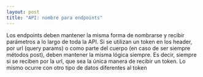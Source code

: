 ```yaml
---
layout: post
title: "API: nombre para endpoints"
---
```

Los endpoints deben mantener la misma forma de nombrarse y recibir parámetros a lo<!--more--> largo de toda la API. Si se utilizan un token en los header, por url (query params) o como parte del cuerpo (en caso de ser siempre métodos post), deben mantener la misma lógica siempre. Es decir, siempre si se reciben por la url, que sea la única manera de recibir un token. Lo mismo ocurre con otro tipo de datos diferentes al token 